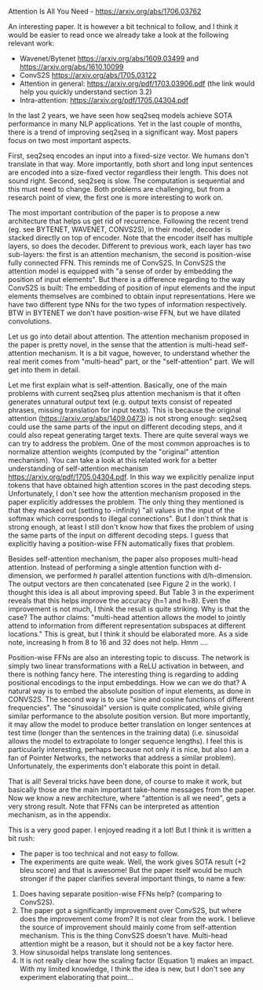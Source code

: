Attention Is All You Need - https://arxiv.org/abs/1706.03762

An interesting paper. It is however a bit technical to follow, and I think it would be easier to read once we already
take a look at the following relevant work:
- Wavenet/Bytenet https://arxiv.org/abs/1609.03499 and https://arxiv.org/abs/1610.10099
- ConvS2S https://arxiv.org/abs/1705.03122
- Attention in general: https://arxiv.org/pdf/1703.03906.pdf (the link would help you quickly understand section 3.2)
- Intra-attention: https://arxiv.org/pdf/1705.04304.pdf

In the last 2 years, we have seen how seq2seq models achieve SOTA performance in many NLP applications. Yet in the last couple of months,
there is a trend of improving seq2seq in a significant way. Most papers focus on two most important aspects.

First, seq2seq encodes an input into a fixed-size vector. We humans don't translate in that way. More importantly, 
both short and long input sentences are encoded into a size-fixed vector regardless their length. This does not sound right.
Second, seq2seq is slow. The computation is sequential and this must need to change. Both problems are challenging,
but from a research point of view, the first one is more interesting to work on.

The most important contribution of the paper is to propose a new architecture that helps
us get rid of recurrence. Following the recent trend (eg. see BYTENET, WAVENET, CONVS2S), in their model, decoder is stacked directly on top of encoder.
Note that the encoder itself has multiple layers, so does the decoder. 
Different to previous work, each layer has two sub-layers: the first is an attention mechanism, 
the second is position-wise fully connected 
FFN. This reminds me of ConvS2S. In ConvS2S the attention model is equipped with "a sense of
order by embedding the position of input elements". But there is a difference regarding to the way ConvS2S is built: The embedding of position of input elements and the input elements themselves are combined to obtain input representations. Here we have two different type NNs for the two types of information respectively. BTW in BYTENET we don't have position-wise FFN, but we have dilated convolutions. 

Let us go into detail about attention. The attention mechanism proposed in the paper is pretty novel, in the sense that the attention is multi-head self-attention mechanism.
It is a bit vague, however, to understand whether the real merit comes from "multi-head" part, or the "self-attention"
part. We will get into them in detail. 

Let me first explain what is self-attention. Basically,
one of the main problems with current seq2seq plus attention mechanism is that it often generates unnatural output text 
(e.g. output texts consist of repeated phrases, missing translation for input texts). This is because the original attention (https://arxiv.org/abs/1409.0473) is not strong enough: 
seq2seq could use the same parts of the input on different decoding steps, and it could also repeat generating target texts. There are quite several ways we can try to address the problem. One of the most common approaches is to normalize attention weights (computed by the "original" attention mechanism). You can take a look at this related work for a better understanding of self-attention mechanism https://arxiv.org/pdf/1705.04304.pdf. In this way we explicitly penalize input
tokens that have obtained high attention scores in the past decoding steps. 
Unfortunately, I don't see how the attention mechanism proposed in the paper explicitly addresses the problem. 
The only thing they mentioned is that they masked out (setting to -infinity) "all values in the input of the softmax which corresponds to illegal connections". 
But I don't think that is strong enough, at least I still don't know how that fixes the problem of using the same parts of
the input on different decoding steps. I guess that explicitly having a position-wise FFN automatically fixes that problem.

Besides self-attention mechanism, the paper also proposes multi-head attention. Instead of performing a single attention function
with d-dimension, we performed *h* parallel attention functions with d/h-dimension. The output vectors are then concatenated (see Figure 2 in the work).
I thought this idea is all about improving speed. But Table 3 in the experiment reveals that this helps improve the accuracy (h=1 and h=8). Even the improvement is not much, I think the result is quite striking. Why is that the case? The author claims: "multi-head attention allows the model to jointly attend to information from different representation
subspaces at different locations." This is great, but I think it should be elaborated more. As a side note, increasing
h from 8 to 16 and 32 does not help. Hmm ....

Position-wise FFNs are also an interesting topic to discuss. The network is simply two linear transformations with a ReLU activation in between,
and there is nothing fancy here. The interesting thing is regarding to adding positional encodings to the input embeddings. How we can we do that? A natural way is to embed the absolute position of input elements, as done in CONVS2S. The second way is to use "sine and cosine functions of different frequencies".
The "sinusoidal" version is quite complicated, while giving similar performance to the absolute position version. But more importantly, it may allow the model to produce better translation on longer sentences at test time (longer than the sentences in the training data) (i.e. sinusoidal allows the model to extrapolate to longer sequence lengths).
I feel this is particularly interesting, perhaps because not only it is nice, but also I am a fan of Pointer Networks, the networks that address a similar problem).
Unfortunately, the experiments don't elaborate this point in detail.

That is all! Several tricks have been done, of course to make it work, but basically those are the main important take-home messages from the paper. Now we know a new architecture, where "attention is all we need", gets a very strong result. Note that FFNs can be interpreted as attention mechanism, as in the appendix.

This is a very good paper. I enjoyed reading it a lot! But I think it is written a bit rush:

- The paper is too technical and not easy to follow. 
- The experiments are quite weak. Well, the work gives SOTA result (+2 bleu score) and that is awesome! But the paper itself would be much stronger if the paper clarifies several important things, to name a few:
1. Does having separate position-wise FFNs help? (comparing to ConvS2S).
2. The paper got a significantly improvement over ConvS2S, but where does the improvement come from? It is not clear from the work.
I believe the source of improvement should mainly come from self-attention mechanism. This is the thing ConvS2S doesn't have.
Multi-head attention might be a reason, but it should not be a key factor here. 
3. How sinusoidal helps translate long sentences.
4. It is not really clear how the scaling factor (Equation 1) makes an impact. With my limited knowledge, I think the idea is new, but I don't see
any experiment elaborating that point...


